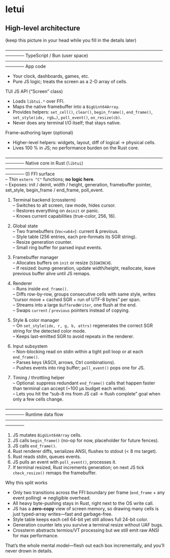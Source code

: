 # letui

## High-level architecture  
(keep this picture in your head while you fill in the details later)

────────────────────────────────────────────────────────
        TypeScript / Bun (user space)
────────────────────────────────────────────────────────
App code
- Your clock, dashboards, games, etc.
- Pure JS logic; treats the screen as a 2-D array of cells.

TUI JS API (“Screen” class)
- Loads `libtui.*` over FFI.
- Maps the native framebuffer into a `BigUint64Array`.
- Provides helpers: `set_cell()`, `clear()`, `begin_frame()`, `end_frame()`,
  `set_style(idx, rgb…)`, `poll_event()`, `on_resize(cb)`.
- Never does any terminal I/O itself; that stays native.

Frame-authoring layer (optional)
- Higher-level helpers: widgets, layout, diff of logical → physical cells.
- Lives 100 % in JS; no performance burden on the Rust core.

────────────────────────────────────────────────────────
        Native core in Rust (`libtui`)
────────────────────────────────────────────────────────
0) FFI surface  
   – Thin `extern "C"` functions; **no logic here**.  
   – Exposes: init / deinit, width / height, generation, framebuffer pointer,
     set_style, begin_frame / end_frame, poll_event.

1) Terminal backend (crossterm)  
   – Switches to alt screen, raw mode, hides cursor.  
   – Restores everything on `deinit` or panic.  
   – Knows current capabilities (true-color, 256, 16).

2) Global state  
   – Two framebuffers (`Vec<u64>`): current & previous.  
   – Style table (256 entries, each pre-formats its SGR string).  
   – Resize generation counter.  
   – Small ring buffer for parsed input events.

3) Framebuffer manager  
   – Allocates buffers on `init` or resize (`SIGWINCH`).  
   – If resized: bump generation, update width/height, reallocate,
     leave previous buffer alive until JS remaps.

4) Renderer  
   – Runs inside `end_frame()`.  
   – Diffs row-by-row, groups consecutive cells with same style, writes
     “cursor move + cached SGR + run of UTF-8 bytes” per span.  
   – Streams into a large `BufferedWriter`, one flush at the end.  
   – Swaps `current` / `previous` pointers instead of copying.

5) Style & color manager  
   – On `set_style(idx, r, g, b, attrs)` regenerates the correct SGR
     string for the detected color mode.  
   – Keeps last-emitted SGR to avoid repeats in the renderer.

6) Input subsystem  
   – Non-blocking read on stdin within a tight poll loop or at each
     `end_frame()`.  
   – Parses keys (ASCII, arrows, Ctrl combinations).  
   – Pushes events into ring buffer; `poll_event()` pops one for JS.

7) Timing / throttling helper  
   – Optional: suppress redundant `end_frame()` calls that happen faster
     than terminal can accept (~100 µs budget each write).  
   – Lets you hit the “sub-8 ms from JS call → flush complete” goal when
     only a few cells change.

────────────────────────────────────────────────────────
              Runtime data flow
────────────────────────────────────────────────────────
1. JS mutates `BigUint64Array` cells.
2. JS calls `begin_frame()`   (no-op for now, placeholder for future fences).
3. JS calls `end_frame()`.
4. Rust renderer diffs, serializes ANSI, flushes to stdout (< 8 ms target).
5. Rust reads stdin, queues events.
6. JS pulls an event with `poll_event()`, processes it.
7. If terminal resized, Rust increments generation; on next JS tick
   `check_resize()` remaps the framebuffer.

Why this split works

- Only two transitions across the FFI boundary per frame (`end_frame` +
  any event polling) ⇒ negligible overhead.
- All heavy byte-pushing stays in Rust, right next to the OS write call.
- JS has a **zero-copy** view of screen memory, so drawing many cells is
  just typed-array writes—fast and garbage-free.
- Style table keeps each cell 64-bit yet still allows full 24-bit color.
- Generation counter lets you survive a terminal resize without UAF bugs.
- Crossterm abstracts termios/VT processing but we still emit raw ANSI
  for max performance.

That’s the whole mental model—flesh out each box incrementally, and you’ll
never drown in details.
